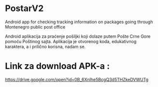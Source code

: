 # PostarV2
Android app for checking tracking information on packages going through Montenegro public post office

Android aplikacija za praćenje pošiljki koji dolaze putem Pošte Crne Gore pomoću Poštinog sajta. Aplikacija je otvorenog koda, edukativnog karaktera, a i prilično korisna, nadam se.

#  Link za download APK-a :

https://drive.google.com/open?id=0B_6XnIhe5BcgQ3d5THZkeDVWUTg

